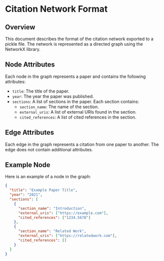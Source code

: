 # Citation Network Format

## Overview

This document describes the format of the citation network exported to a pickle file. The network is represented as a directed graph using the NetworkX library.

## Node Attributes

Each node in the graph represents a paper and contains the following attributes:

- `title`: The title of the paper.
- `year`: The year the paper was published.
- `sections`: A list of sections in the paper. Each section contains:
  - `section_name`: The name of the section.
  - `external_uris`: A list of external URIs found in the section.
  - `cited_references`: A list of cited references in the section.

## Edge Attributes

Each edge in the graph represents a citation from one paper to another. The edge does not contain additional attributes.

## Example Node

Here is an example of a node in the graph:

```json
{
  "title": "Example Paper Title",
  "year": "2021",
  "sections": [
    {
      "section_name": "Introduction",
      "external_uris": ["https://example.com"],
      "cited_references": ["1234.5678"]
    },
    {
      "section_name": "Related Work",
      "external_uris": ["https://relatedwork.com"],
      "cited_references": []
    }
  ]
}